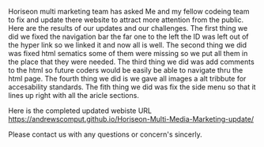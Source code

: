 Horiseon multi marketing team has asked Me and my fellow codeing team to fix and update there website to attract more attention from the public. 
Here are the results of our updates and our challenges.
The first thing we did we fixed the navigation bar the far one to the left the ID was left out of the hyper link so we linked it and now all is well.
The second thing we did was fixed html sematics some of them were missing so we put all them in the place that they were needed.
The third thing we did was add comments to the html so future coders would be easily be able to navigate thru the html page.
The fourth thing we did is we gave all images a alt tribbute for accesability standards.
The fith thing we did was fix the side menu so that it lines up right with all the aricle sections.

Here is the completed updated webiste URL https://andrewscomput.github.io/Horiseon-Multi-Media-Marketing-update/

Please contact us with any questions or concern's sincerly.
